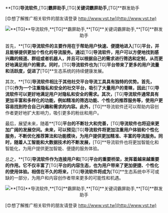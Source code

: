 **[TG]**导流软件,**[TG]**霸屏助手,**[TG]**关键词霸屏助手,**[TG]**群发助手

[😍想了解推广相关软件的朋友请登录 http://www.vst.tw](http://www.vst.tw)

 <center><img src="https://vst.tw/MP4/tuiguang/png/6.png" alt="**[TG]**导流软件,**[TG]**霸屏助手,**[TG]**关键词霸屏助手,**[TG]**群发助手"></center>

首先，**[TG]**导流软件的主要作用在于帮助用户快速、便捷地进入**[TG]**平台，并且能够提供更加个性化的导流服务。通过**[TG]**导流软件，用户可以方便地找到感兴趣的频道、群组或者机器人，并且可以根据自己的需求进行筛选和定制，从而更好地满足用户的需求。同时，**[TG]**导流软件也为**[TG]**平台带来了更多的用户流量和活跃度，促进了**[TG]**生态系统的持续健康发展。

其次，**[TG]**导流软件相比于其他社交平台导流工具具有独特的优势。首先，**[TG]**作为一个注重隐私和安全的社交平台，吸引了大量用户的青睐，因此**[TG]**导流软件可以更好地满足用户对隐私和安全的需求。其次，**[TG]**导流软件通常具有更加丰富和多样化的功能，例如精准的筛选功能、个性化的推荐服务等，使用户更容易找到符合自己兴趣和需求的内容。此外，**[TG]**导流软件还可以帮助内容创作者更好地扩大影响力，吸引更多的粉丝和用户。

最后，展望未来，随着**[TG]**平台的不断壮大和完善，**[TG]**导流软件也将迎来更加广阔的发展空间。未来，可以预见**[TG]**导流软件将更加注重用户体验和个性化服务，不断优化推荐算法和功能模块，为用户提供更加精准、丰富的导流服务。同时，随着人工智能和大数据技术的不断发展，**[TG]**导流软件也将更加智能化和智能化，为用户提供更加智能、便捷的服务体验。

总之，**[TG]**导流软件作为连接用户和**[TG]**平台的重要桥梁，发挥着越来越重要的作用。它不仅丰富了**[TG]**平台的内容生态，也为用户带来了更加便捷、个性化的使用体验。相信在不久的将来，**[TG]**导流软件将成为**[TG]**生态系统中不可或缺的一部分，为用户和内容创作者带来更多的可能性和机遇。

 <center><img src="https://vst.tw/MP4/tuiguang/png/7.png" alt="**[TG]**导流软件,**[TG]**霸屏助手,**[TG]**关键词霸屏助手,**[TG]**群发助手"></center>

[😍想了解推广相关软件的朋友请登录 http://www.vst.tw](http://www.vst.tw)



